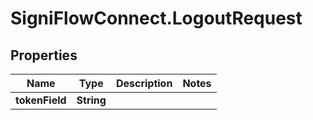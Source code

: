 # SigniFlowConnect.LogoutRequest

## Properties

Name | Type | Description | Notes
------------ | ------------- | ------------- | -------------
**tokenField** | **String** |  | 


